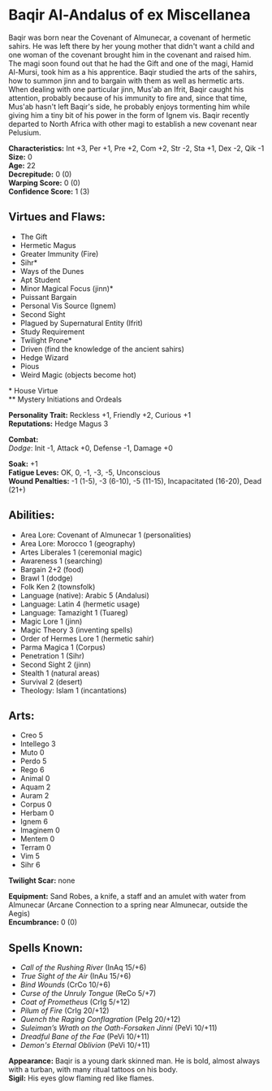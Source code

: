 # Baqir Al-Andalus of ex Miscellanea

Baqir was born near the Covenant of Almunecar, a covenant of hermetic sahirs. He was left there by her young mother that didn't want a child and one woman of the covenant brought him in the covenant and raised him. The magi soon found out that he had the Gift and one of the magi, Hamid Al-Mursi, took him as a his apprentice. Baqir studied the arts of the sahirs, how to summon jinn and to bargain with them as well as hermetic arts. When dealing with one particular jinn, Mus'ab an Ifrit, Baqir caught his attention, probably because of his immunity to fire and, since that time, Mus'ab hasn't left Baqir's side, he probably enjoys tormenting him while giving him a tiny bit of his power in the form of Ignem vis. Baqir recently departed to North Africa with other magi to establish a new covenant near Pelusium.

**Characteristics:** Int +3, Per +1, Pre +2, Com +2, Str -2, Sta +1, Dex -2, Qik -1  
**Size:** 0  
**Age:** 22  
**Decrepitude:** 0 (0)  
**Warping Score:** 0 (0)  
**Confidence Score:** 1 (3)

## Virtues and Flaws:

- The Gift
- Hermetic Magus
- Greater Immunity (Fire)
- Sihr*
- Ways of the Dunes
- Apt Student
- Minor Magical Focus (jinn)*
- Puissant Bargain
- Personal Vis Source (Ignem)
- Second Sight
- Plagued by Supernatural Entity (Ifrit)
- Study Requirement
- Twilight Prone*
- Driven (find the knowledge of the ancient sahirs)
- Hedge Wizard
- Pious
- Weird Magic (objects become hot)

\* House Virtue  
** Mystery Initiations and Ordeals

**Personality Trait:** Reckless +1, Friendly +2, Curious +1  
**Reputations:** Hedge Magus 3

**Combat:**  
*Dodge*: Init -1, Attack +0, Defense -1, Damage +0                                                                                                    

**Soak:** +1  
**Fatigue Leves:** OK, 0, -1, -3, -5, Unconscious  
**Wound Penalties:** -1 (1-5), -3 (6-10), -5 (11-15), Incapacitated (16-20), Dead (21+)

## Abilities:

+ Area Lore: Covenant of Almunecar 1 (personalities)
+ Area Lore: Morocco 1 (geography)
+ Artes Liberales 1 (ceremonial magic)
+ Awareness 1 (searching)
+ Bargain 2+2 (food)
+ Brawl 1 (dodge)
+ Folk Ken 2 (townsfolk)
+ Language (native): Arabic 5 (Andalusi)
+ Language: Latin 4 (hermetic usage)
+ Language: Tamazight 1 (Tuareg)
+ Magic Lore 1 (jinn)
+ Magic Theory 3 (inventing spells)
+ Order of Hermes Lore 1 (hermetic sahir)
+ Parma Magica 1 (Corpus)
+ Penetration 1 (Sihr)
+ Second Sight 2 (jinn)
+ Stealth 1 (natural areas)
+ Survival 2 (desert)
+ Theology: Islam 1 (incantations)

## Arts:

+ Creo 5
+ Intellego 3
+ Muto 0
+ Perdo 5
+ Rego 6
+ Animal 0
+ Aquam 2
+ Auram 2
+ Corpus 0
+ Herbam 0
+ Ignem 6
+ Imaginem 0
+ Mentem 0
+ Terram 0
+ Vim 5
+ Sihr 6

**Twilight Scar:** none  

**Equipment:** Sand Robes, a knife, a staff and an amulet with water from Almunecar (Arcane Connection to a spring near Almunecar, outside the Aegis)  
**Encumbrance:** 0 (0)

## Spells Known:

+ *Call of the Rushing River* (InAq 15/+6)
+ *True Sight of the Air* (InAu 15/+6)
+ *Bind Wounds* (CrCo 10/+6)
+ *Curse of the Unruly Tongue* (ReCo 5/+7)
+ *Coat of Prometheus* (CrIg 5/+12)
+ *Pilum of Fire* (CrIg 20/+12)
+ *Quench the Raging Conflagration* (PeIg 20/+12)
+ *Suleiman’s Wrath on the Oath-Forsaken Jinni* (PeVi 10/+11)
+ *Dreadful Bane of the Fae* (PeVi 10/+11)
+ *Demon's Eternal Oblivion* (PeVi 10/+11)

**Appearance:** Baqir is a young dark skinned man. He is bold, almost always with a turban, with many ritual tattoos on his body.  
**Sigil:** His eyes glow flaming red like flames.
